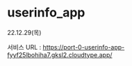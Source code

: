 # userinfo_app
22.12.29(목)

서비스 URL : https://port-0-userinfo-app-fyyf25lbohiha7.gksl2.cloudtype.app/
